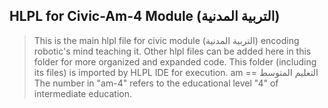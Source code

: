 ## HLPL for Civic-Am-4 Module (التربية المدنية)
>This is the main hlpl file for civic module (التربية المدنية) encoding robotic's mind teaching it.
>Other hlpl files can be added here in this folder for more organized and expanded code.
>This folder (including its files) is imported by HLPL IDE for execution.
>am == التعليم المتوسط
>The number in "am-4" refers to the educational level "4" of intermediate education.

